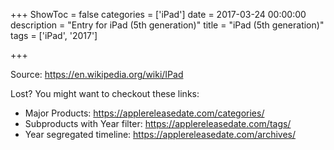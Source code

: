 +++
ShowToc = false
categories = ['iPad']
date = 2017-03-24 00:00:00
description = "Entry for iPad (5th generation)"
title = "iPad (5th generation)"
tags = ['iPad', '2017']

+++

Source: https://en.wikipedia.org/wiki/IPad

Lost?
You might want to checkout these links:
- Major Products: https://applereleasedate.com/categories/
- Subproducts with Year filter: https://applereleasedate.com/tags/
- Year segregated timeline: https://applereleasedate.com/archives/

